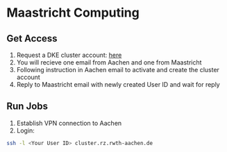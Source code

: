 # Maastricht Computing

## Get Access

1. Request a DKE cluster account: [here](https://fse.maastrichtuniversity.nl/lo-fse/site/requests/request-dke-cluster-access/)
2. You will recieve one email from Aachen and one from Maastricht
3. Following instruction in Aachen email to activate and create the cluster account
4. Reply to Maastricht email with newly created User ID and wait for reply

## Run Jobs

1. Establish VPN connection to Aachen
2. Login: 

```bash
ssh -l <Your User ID> cluster.rz.rwth-aachen.de
```
